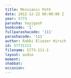 ```yaml
---
title: Messianic Path
date: 2012-12-22 00:00:00 Z
year: 5773
parasha: Vayigash
bookcode: '1'
fullparashacode: '111'
parashacode: '111'
author: Rabbi Eliezer Hirsch
id: 57731111
filename: 5773-111-1
layout: audio
moment: 
shabbat: 
occasion: 
---
```


